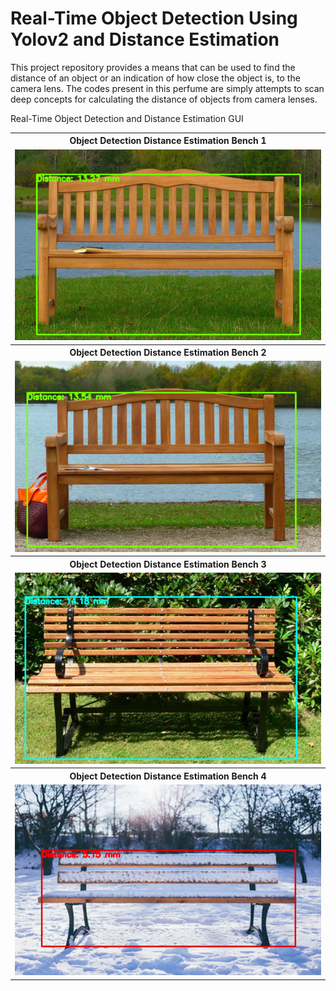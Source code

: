 # Real-Time Object Detection Using Yolov2 and Distance Estimation

This project repository provides a means that can be used to find the distance of an object or an indication of how close the object is, to the camera lens.
The codes present in this perfume are simply attempts to scan deep concepts for calculating the distance of objects from camera lenses.

Real-Time Object Detection and Distance Estimation GUI

<table>
  <tbody>
	<tr align="center"> 
		<th><strong>Object Detection Distance Estimation Bench 1</strong></th>
	</tr>
	<tr align="center">
		<td><img src="results/bench_results1.jpg"></td>		
	</tr>
	<tr align="center"> 
		<th><strong>Object Detection Distance Estimation Bench 2</strong></th>
	</tr>
	<tr align="center">
		<td><img src="results/bench_results2.jpg"></td>		
	</tr>
	<tr align="center"> 
		<th><strong>Object Detection Distance Estimation Bench 3</strong></th>
	</tr>
	<tr align="center">
		<td><img src="results/bench_results3.jpg"></td>		
	</tr>
	<tr align="center"> 
		<th><strong>Object Detection Distance Estimation Bench 4</strong></th>
	</tr>
	<tr align="center">
		<td><img src="results/bench_results4.jpg"></td>		
	</tr>
</tbody>
</table>
